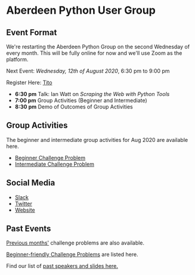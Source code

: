 # Aberdeen Python User Group

## Event Format

We're restarting the Aberdeen Python Group on the second Wednesday of every month. This will be fully online for now and we'll use Zoom as the platform.

Next Event: *Wednesday, 12th of August 2020*, 6:30 pm to 9:00 pm

Register Here: [Tito](https://ti.to/code-the-city/aberdeen-python-user-group-aug-2020)

- **6:30 pm** Talk: Ian Watt on *Scraping the Web with Python Tools*
- **7:00 pm** Group Activities (Beginner and Intermediate)
- **8:30 pm** Demo of Outcomes of Group Activities

## Group Activities

The beginner and intermediate group activities for Aug 2020 are available here.

- [Beginner Challenge Problem](/2020-08/challenge_files/beginner/readme.md)
- [Intermediate Challenge Problem](/2020-08/challenge_files/intermediate/readme.md)


## Social Media

- [Slack](https://join.slack.com/t/python-aberdeen/shared_invite/zt-fe4vr06d-TavzVV4ZusCxYLEdCqxsyQ)
- [Twitter](https://twitter.com/pythonaberdeen)
- [Website](https://pythonaberdeen.github.io)

## Past Events

[Previous months'](/previous) challenge problems are also available.

[Beginner-friendly Challenge Problems](beginner.md) are listed here.

Find our list of [past speakers and slides here.](https://github.com/PythonAberdeen/user_group/wiki/Speakers)
